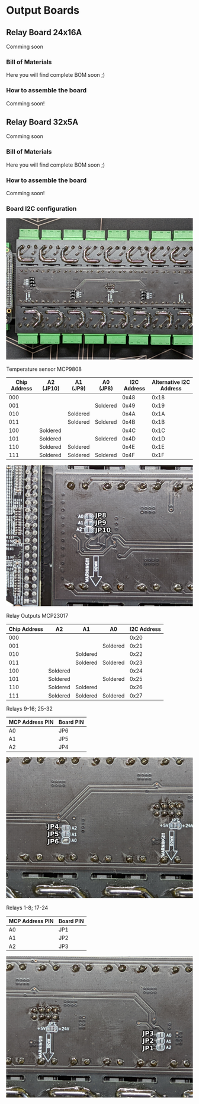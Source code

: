 # Output Boards

## Relay Board 24x16A

Comming soon


### Bill of Materials

Here you will find complete BOM soon ;)

### How to assemble the board

Comming soon!

## Relay Board 32x5A

Comming soon


### Bill of Materials

Here you will find complete BOM soon ;)

### How to assemble the board

Comming soon!

### Board I2C configuration


![Image](./static/PXL_20220205_114209594.jpg "Back of Relay Board 32x5A")

Temperature sensor MCP9808

| Chip Address    | A2 (JP10)   | A1 (JP9)    | A0 (JP8)    | I2C Address    | Alternative I2C Address    |
|-----|-----|-----|-----|-----|-----|
| 000    |     |     |     | 0x48    | 0x18    |
| 001    |     |     | Soldered    | 0x49    | 0x19    |
| 010    |     | Soldered    |     | 0x4A    | 0x1A    |
| 011    |     | Soldered    | Soldered    | 0x4B    | 0x1B    |
| 100    | Soldered    |     |     | 0x4C    | 0x1C    |
| 101    | Soldered    |     | Soldered    | 0x4D    | 0x1D    |
| 110    | Soldered    | Soldered    |     | 0x4E    | 0x1E    |
| 111    | Soldered    | Soldered    | Soldered    | 0x4F    | 0x1F    |

![](static/PXL_20220205_114223387.jpg)

Relay Outputs MCP23017

| Chip Address    | A2   | A1    | A0    | I2C Address    |
|-----|-----|-----|-----|-----|
| 000    |     |     |     | 0x20    |
| 001    |     |     | Soldered    | 0x21    |
| 010    |     | Soldered    |     | 0x22    |
| 011    |     | Soldered    | Soldered    | 0x23    |
| 100    | Soldered    |     |     | 0x24    |
| 101    | Soldered    |     | Soldered    | 0x25    |
| 110    | Soldered    | Soldered    |     | 0x26    |
| 111    | Soldered    | Soldered    | Soldered    | 0x27    |

Relays 9-16; 25-32

| MCP Address PIN    | Board PIN    |
|-----|-----|
| A0    | JP6   |
| A1    | JP5   |
| A2    | JP4   |

![](static/PXL_20220205_114233820.jpg)

Relays 1-8; 17-24

| MCP Address PIN    | Board PIN    |
|-----|-----|
| A0    | JP1   |
| A1    | JP2   |
| A2    | JP3   |

![](static/PXL_20220205_114240305.jpg)